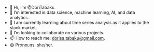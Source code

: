 - 👋 Hi, I’m @DoriTabaku.
- 👀 I’m interested in data science, machine learning, AI, and data analytics.
- 🌱 I am currently learning about time series analysis as it applies to the stock market.
- 💞️ I’m looking to collaborate on various projects.
- 📫 How to reach me: dorisa.tabaku@gmail.com.
- 😄 Pronouns: she/her.


<!---
DoriTabaku/DoriTabaku is a ✨ special ✨ repository because its `README.md` (this file) appears on your GitHub profile.
You can click the Preview link to take a look at your changes.
--->
